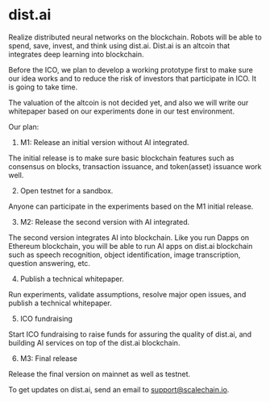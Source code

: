 # dist.ai

Realize distributed neural networks on the blockchain. Robots will be able to spend, save, invest, and think using dist.ai.
Dist.ai is an altcoin that integrates deep learning into blockchain. 

Before the ICO, we plan to develop a working prototype first to make sure our idea works and to reduce the risk of investors that participate in ICO. It is going to take time. 

The valuation of the altcoin is not decided yet, and also we will write our whitepaper based on our experiments done in our test environment.

Our plan:

1) M1: Release an initial version without AI integrated.

The initial release is to make sure basic blockchain features such as consensus on blocks, transaction issuance, and token(asset) issuance work well. 

2) Open testnet for a sandbox.

Anyone can participate in the experiments based on the M1 initial release.

3) M2: Release the second version with AI integrated.

The second version integrates AI into blockchain. Like you run Dapps on Ethereum blockchain, you will be able to run AI apps on dist.ai blockchain such as speech recognition, object identification, image transcription, question answering, etc.

4) Publish a technical whitepaper.

Run experiments, validate assumptions, resolve major open issues, and publish a technical whitepaper.

5) ICO fundraising

Start ICO fundraising to raise funds for assuring the quality of dist.ai, and building AI services on top of the dist.ai blockchain. 

6) M3: Final release

Release the final version on mainnet as well as testnet.

To get updates on dist.ai, send an email to support@scalechain.io.
